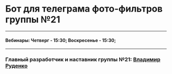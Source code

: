 <h1>Бот для телеграма фото-фильтров группы №21</h1>
<hr>
<h4>Вебинары: Четверг - 15:30; Воскресенье - 15:30;</h4>
<hr>
<h3>Главный разработчик и наставник группы №21: <a href="https://github.com/BoxDogRu">Владимир Руденко</a></h3>
